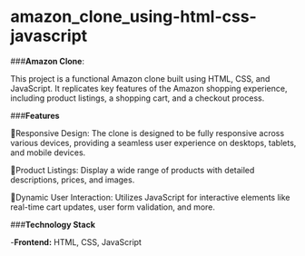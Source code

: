 # amazon_clone_using-html-css-javascript

###**Amazon Clone**: 

  This project is a functional Amazon clone built using HTML, CSS, and JavaScript. It replicates key features of the Amazon shopping experience, including product listings, a shopping cart, and a checkout process.

###**Features**

🔲Responsive Design: The clone is designed to be fully responsive across various devices, providing a seamless user experience on desktops, tablets, and mobile devices.

🔲Product Listings: Display a wide range of products with detailed descriptions, prices, and images.

🔲Dynamic User Interaction: Utilizes JavaScript for interactive elements like real-time cart updates, user form validation, and more.

###**Technology Stack**

-**Frontend:** HTML, CSS, JavaScript
